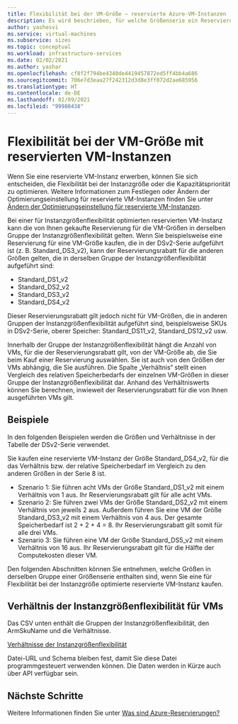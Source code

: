 ```yaml
---
title: Flexibilität bei der VM-Größe – reservierte Azure-VM-Instanzen
description: Es wird beschrieben, für welche Größenserie ein Reservierungsrabatt gilt, wenn Sie eine reservierte VM-Instanz erwerben.
author: yashesvi
ms.service: virtual-machines
ms.subservice: sizes
ms.topic: conceptual
ms.workload: infrastructure-services
ms.date: 02/02/2021
ms.author: yashar
ms.openlocfilehash: cf8f2f794be4340de4419457872ed5ff4bb4a686
ms.sourcegitcommit: 706e7d3eaa27f242312d3d8e3ff072d2ae685956
ms.translationtype: HT
ms.contentlocale: de-DE
ms.lasthandoff: 02/09/2021
ms.locfileid: "99980438"
---
```

# <a name="virtual-machine-size-flexibility-with-reserved-vm-instances"></a>Flexibilität bei der VM-Größe mit reservierten VM-Instanzen

Wenn Sie eine reservierte VM-Instanz erwerben, können Sie sich entscheiden, die Flexibilität bei der Instanzgröße oder die Kapazitätspriorität zu optimieren. Weitere Informationen zum Festlegen oder Ändern der Optimierungseinstellung für reservierte VM-Instanzen finden Sie unter [Ändern der Optimierungseinstellung für reservierte VM-Instanzen](../cost-management-billing/reservations/manage-reserved-vm-instance.md#change-optimize-setting-for-reserved-vm-instances).

Bei einer für Instanzgrößenflexibilität optimierten reservierten VM-Instanz kann die von Ihnen gekaufte Reservierung für die VM-Größen in derselben Gruppe der Instanzgrößenflexibilität gelten. Wenn Sie beispielsweise eine Reservierung für eine VM-Größe kaufen, die in der DSv2-Serie aufgeführt ist (z. B. Standard_DS3_v2), kann der Reservierungsrabatt für die anderen Größen gelten, die in derselben Gruppe der Instanzgrößenflexibilität aufgeführt sind:

- Standard_DS1_v2
- Standard_DS2_v2
- Standard_DS3_v2
- Standard_DS4_v2

Dieser Reservierungsrabatt gilt jedoch nicht für VM-Größen, die in anderen Gruppen der Instanzgrößenflexibilität aufgeführt sind, beispielsweise SKUs in DSv2-Serie, oberer Speicher: Standard_DS11_v2, Standard_DS12_v2 usw.

Innerhalb der Gruppe der Instanzgrößenflexibilität hängt die Anzahl von VMs, für die der Reservierungsrabatt gilt, von der VM-Größe ab, die Sie beim Kauf einer Reservierung auswählen. Sie ist auch von den Größen der VMs abhängig, die Sie ausführen. Die Spalte „Verhältnis“ stellt einen Vergleich des relativen Speicherbedarfs der einzelnen VM-Größen in dieser Gruppe der Instanzgrößenflexibilität dar. Anhand des Verhältniswerts können Sie berechnen, inwieweit der Reservierungsrabatt für die von Ihnen ausgeführten VMs gilt.

## <a name="examples"></a>Beispiele

In den folgenden Beispielen werden die Größen und Verhältnisse in der Tabelle der DSv2-Serie verwendet.

Sie kaufen eine reservierte VM-Instanz der Größe Standard_DS4_v2, für die das Verhältnis bzw. der relative Speicherbedarf im Vergleich zu den anderen Größen in der Serie 8 ist.

- Szenario 1: Sie führen acht VMs der Größe Standard_DS1_v2 mit einem Verhältnis von 1 aus. Ihr Reservierungsrabatt gilt für alle acht VMs.
- Szenario 2: Sie führen zwei VMs der Größe Standard_DS2_v2 mit einem Verhältnis von jeweils 2 aus. Außerdem führen Sie eine VM der Größe Standard_DS3_v2 mit einem Verhältnis von 4 aus. Der gesamte Speicherbedarf ist 2 + 2 + 4 = 8. Ihr Reservierungsrabatt gilt somit für alle drei VMs.
- Szenario 3: Sie führen eine VM der Größe Standard_DS5_v2 mit einem Verhältnis von 16 aus. Ihr Reservierungsrabatt gilt für die Hälfte der Computekosten dieser VM.

Den folgenden Abschnitten können Sie entnehmen, welche Größen in derselben Gruppe einer Größenserie enthalten sind, wenn Sie eine für Flexibilität bei der Instanzgröße optimierte reservierte VM-Instanz kaufen.

## <a name="instance-size-flexibility-ratio-for-vms"></a>Verhältnis der Instanzgrößenflexibilität für VMs 

Das CSV unten enthält die Gruppen der Instanzgrößenflexibilität, den ArmSkuName und die Verhältnisse.  

[Verhältnisse der Instanzgrößenflexibilität](https://isfratio.blob.core.windows.net/isfratio/ISFRatio.csv)

Datei-URL und Schema bleiben fest, damit Sie diese Datei programmgesteuert verwenden können. Die Daten werden in Kürze auch über API verfügbar sein.

## <a name="next-steps"></a>Nächste Schritte

Weitere Informationen finden Sie unter [Was sind Azure-Reservierungen?](../cost-management-billing/reservations/save-compute-costs-reservations.md)
